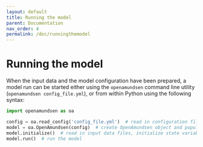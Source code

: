 ```yaml
---
layout: default
title: Running the model
parent: Documentation
nav_order: 4
permalink: /doc/runningthemodel
---
```


# Running the model

When the input data and the model configuration have been prepared, a model run can be started either
using the `openamundsen` command line utility (`openamundsen config_file.yml`), or from within
Python using the following syntax:

```python
import openamundsen as oa

config = oa.read_config('config_file.yml')  # read in configuration file
model = oa.OpenAmundsen(config)  # create OpenAmundsen object and populate unspecified parameters with default values
model.initialize()  # read in input data files, initialize state variables etc.
model.run()  # run the model
```
